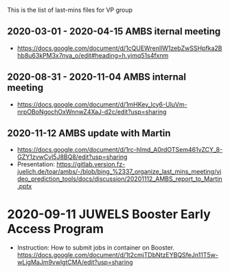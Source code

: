 This is the list of last-mins files for VP group

## 2020-03-01 - 2020-04-15 AMBS iternal meeting

- https://docs.google.com/document/d/1cQUEWrenIlW1zebZwSSHpfka2Bhb8u63kPM3x7nya_o/edit#heading=h.yjmq51s4fxnm

## 2020-08-31 - 2020-11-04 AMBS internal meeting

- https://docs.google.com/document/d/1mHKey_lcy6-UluVm-nrpOBoNgochOxWnnwZ4XaJ-d2c/edit?usp=sharing


## 2020-11-12 AMBS update with Martin

- https://docs.google.com/document/d/1rc-hImd_A0rdOTSem461vZCY_8-GZY1zvwCvl5J8BQ8/edit?usp=sharing
- Presentation: https://gitlab.version.fz-juelich.de/toar/ambs/-/blob/bing_%2337_organize_last_mins_meeting/video_prediction_tools/docs/discussion/20201112_AMBS_report_to_Martin.pptx


# 2020-09-11 JUWELS Booster Early Access Program 
- Instruction: How to submit jobs in container on Booster. https://docs.google.com/document/d/1t2cmjTDbNtzEYBQSfeJn11T5w-wLjgMaJm9vwlgtCMA/edit?usp=sharing

